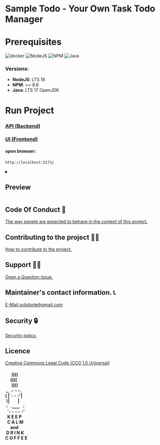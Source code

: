# Sample Todo - Your Own Task Todo Manager

# Prerequisites
![docker](https://img.shields.io/badge/Docker-2496ED.svg?style=for-the-badge&logo=Docker&logoColor=white) ![NodeJS](https://img.shields.io/badge/node.js-6DA55F?style=for-the-badge&logo=node.js&logoColor=white) ![NPM](https://img.shields.io/badge/NPM-%23CB3837.svg?style=for-the-badge&logo=npm&logoColor=white) ![Java](https://img.shields.io/badge/java-%23ED8B00.svg?style=for-the-badge&logo=openjdk&logoColor=white)

### Versions:
 - **NodeJS**: LTS 18
 - **NPM**: >= 9.8
 - **Java**: LTS 17 OpenJDK

# Run Project
### [API (Backend)](/todo-api/README.md)
### [UI (Frontend)](/todo-ui/README.md)

#### open browser:
```
http://localhost:5173/
```
<details>
  <summary><h2>Preview</h2></summary>
  <img src="/static/img/preview.webp"/>
</details>

## Code Of Conduct 🤝
[The way people are expected to behave in the context of this project.](/CODE_OF_CONDUCT.md)

## Contributing to the project 👥💪
[How to contribute to the project.](/CONTRIBUTING.md)

## Support 💁‍♂️
[Open a Question issue.](https://github.com/gulybyte/sample-todo/issues/new/choose)

<!-- ## Changes in the project. 🔄
> [Explanatory history of the changes.(/LINK). >>in wiki githu<< -->

## Maintainer's contact information. 📞
[E-Mail gulybyte@gmail.com](mailto:gulybyte@gmail.com)

## Security 🔒
[Security policy.](https://github.com/gulybyte/sample-todo/security/policy)

## Licence
[Creative Commons Legal Code (CC0 1.0 Universal)](/LICENCE)

#### &nbsp;&nbsp;&nbsp;&nbsp;&nbsp;&nbsp;))))<br> &nbsp;&nbsp;&nbsp;&nbsp;&nbsp;((((<br> &nbsp;&nbsp;&nbsp;&nbsp;&nbsp;&nbsp;))))<br> &nbsp;_ &nbsp;.- - -.<br> (&nbsp;|&grave;- - -'|<br> &nbsp;\\|&nbsp;&nbsp;&nbsp;&nbsp;&nbsp;&nbsp;&nbsp;&nbsp;|<br> &nbsp;:&nbsp;&nbsp;&nbsp;.___,&nbsp;&nbsp;&nbsp;:<br> &nbsp;&nbsp;&grave;- - - - -'<br> &nbsp;&nbsp;K&nbsp;E&nbsp;E&nbsp;P<br> &nbsp;&nbsp;C&nbsp;A&nbsp;L&nbsp;M<br> &nbsp;&nbsp;&nbsp;&nbsp;&nbsp;and<br> &nbsp;D&nbsp;R&nbsp;I&nbsp;N&nbsp;K<br> C&nbsp;O&nbsp;F&nbsp;F&nbsp;E&nbsp;E

